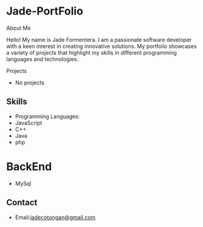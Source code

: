 # Jade-PortFolio

About Me

Hello! My name is Jade Formentera. I am a passionate software developer with a keen interest in creating innovative solutions. My portfolio showcases a variety of projects that highlight my skills in different programming languages and technologies.

Projects

* No projects

## Skills

- Programming Languages: 
- JavaScript
- C++
- Java
- php

# BackEnd
- MySql

## Contact

- Email:jadecotongan@gmail.com


